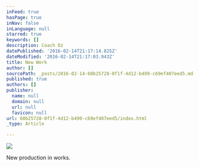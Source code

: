 ```yaml
---
inFeed: true
hasPage: true
inNav: false
inLanguage: null
starred: true
keywords: []
description: Coach Oz
datePublished: '2016-02-14T21:17:14.825Z'
dateModified: '2016-02-14T21:17:03.943Z'
title: New Work
author: []
sourcePath: _posts/2016-02-14-60b25728-0f1f-4d12-b499-c69ef407eed5.md
published: true
authors: []
publisher:
  name: null
  domain: null
  url: null
  favicon: null
url: 60b25728-0f1f-4d12-b499-c69ef407eed5/index.html
_type: Article

---
```

![](https://the-grid-user-content.s3-us-west-2.amazonaws.com/aa61d085-bf5b-40fb-923b-86eaeb5a8e35.jpg)

New production in works.